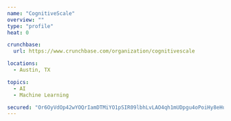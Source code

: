 ```yaml
---
name: "CognitiveScale"
overview: ""
type: "profile"
heat: 0

crunchbase:
  url: https://www.crunchbase.com/organization/cognitivescale

locations:
  - Austin, TX

topics:
  - AI
  - Machine Learning

secured: "Or6OyVdOp42wYOQrIamDTMiYO1pSIR09lbhLvLAO4qh1mUDpgu4oPoiHy8eHug8LQvPb5hCVkC75OAG6nnWKquHUhOjLej+cdtcCqiXbcw4B1/rzUtiRBGU+DRx+Oh12lCMQywrQjFtYaFPwibr5OVmsiZRJRSZCXEV7I0PNxHBaUhg58uAAtFDfTkXJON/PFo05P+xWHA+9b75+sUhBB9Sgk0PQ7EtcFXa/x41A/zssvkFwwOSmcedOnfC8wH3iwNo2xJlRcgo4iIisjTXcLg==;5LTcOhsH+VLRGg2T+iKyUQ=="
---
```


